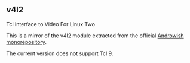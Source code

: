 v4l2
----

Tcl interface to Video For Linux Two

This is a mirror of the v4l2 module extracted from the official
[Androwish monorepository](http://www.androwish.org).

The current version does not support Tcl 9.


